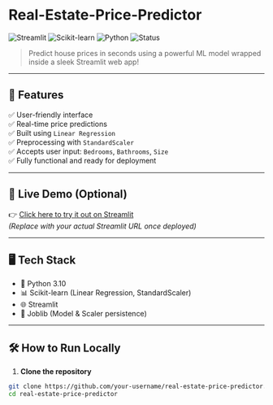 # Real-Estate-Price-Predictor
![Streamlit](https://img.shields.io/badge/Built%20with-Streamlit-ff4b4b?logo=streamlit&logoColor=white)
![Scikit-learn](https://img.shields.io/badge/Model-Scikit--learn-blue.svg?logo=scikit-learn)
![Python](https://img.shields.io/badge/Made%20with-Python-yellow?logo=python)
![Status](https://img.shields.io/badge/Status-Deployed-brightgreen)

> Predict house prices in seconds using a powerful ML model wrapped inside a sleek Streamlit web app!

---

## 🎯 Features

✅ User-friendly interface  
✅ Real-time price predictions  
✅ Built using `Linear Regression`  
✅ Preprocessing with `StandardScaler`  
✅ Accepts user input: `Bedrooms`, `Bathrooms`, `Size`  
✅ Fully functional and ready for deployment  

---

## 🚀 Live Demo (Optional)

👉 [Click here to try it out on Streamlit](https://share.streamlit.io/your-username/real-estate-price-predictor)  
*(Replace with your actual Streamlit URL once deployed)*

---

## 🖥️ Tech Stack

- 🐍 Python 3.10
- 📊 Scikit-learn (Linear Regression, StandardScaler)
- 🌐 Streamlit
- 💾 Joblib (Model & Scaler persistence)

---

## 🛠️ How to Run Locally

1. **Clone the repository**

```bash
git clone https://github.com/your-username/real-estate-price-predictor.git
cd real-estate-price-predictor
